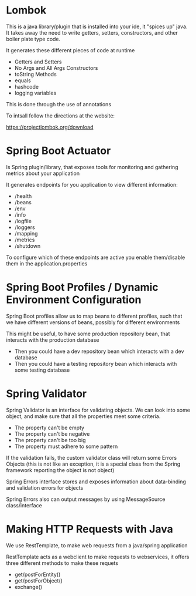 # Lombok

This is a java library/plugin that is installed into your ide, it "spices up" java. It takes away the need to write getters, setters, constructors, and other boiler plate type code.

It generates these different pieces of code at runtime
- Getters and Setters
- No Args and All Args Constructors
- toString Methods
- equals
- hashcode
- logging variables

This is done through the use of annotations

To intsall follow the directions at the website:

https://projectlombok.org/download

# Spring Boot Actuator

Is Spring plugin/library, that exposes tools for monitoring and gathering metrics about your application

It generates endpoints for you application to view different information:
- /health
- /beans
- /env
- /info
- /logfile
- /loggers
- /mapping
- /metrics
- /shutdown

To configure which of these endpoints are active you enable them/disable them in the application.properties

# Spring Boot Profiles / Dynamic Environment Configuration

Spring Boot profiles allow us to map beans to different profiles, such that we have different versions of beans, possibly for different environments

This might be useful, to have some production repository bean, that interacts with the production database
- Then you could have a dev repository bean which interacts with a dev database
- Then you could have a testing repository bean which interacts with some testing database

# Spring Validator

Spring Validator is an interface for validating objects. We can look into some object, and make sure that all the properties meet some criteria.
- The property can't be empty
- The property can't be negative
- The property can't be too big
- The property must adhere to some pattern

If the validation fails, the custom validator class will return some Errors Objects (this is not like an exception, it is a special class from the Spring framework reporting the object is not object)

Spring Errors interface stores and exposes information about data-binding and validation errors for objects

Spring Errors also can output messages by using MessageSource class/interface

# Making HTTP Requests with Java

We use RestTemplate, to make web requests from a java/spring application

RestTemplate acts as a webclient to make requests to webservices, it offers three different methods to make these requets

- get/postForEntity()
- get/postForObject()
- exchange()
